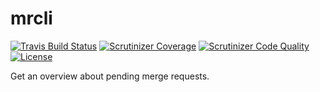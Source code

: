 # mrcli

[![Travis Build Status](https://img.shields.io/travis/danielpieper/mrcli.svg?branch=master&style=flat-square)](https://travis-ci.org/danielpieper/fints-ofx?branch=master)
[![Scrutinizer Coverage](https://img.shields.io/scrutinizer/coverage/g/danielpieper/mrcli.svg?branch=master&style=flat-square)](https://scrutinizer-ci.com/g/danielpieper/fints-ofx/?branch=master)
[![Scrutinizer Code Quality](https://img.shields.io/scrutinizer/g/danielpieper/mrcli.svg?branch=master&style=flat-square)](https://scrutinizer-ci.com/g/danielpieper/fints-ofx/?branch=master)
[![License](https://img.shields.io/badge/license-MIT-red.svg?style=flat-square)](LICENSE)

Get an overview about pending merge requests.

